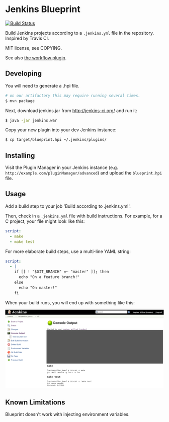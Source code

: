 # Jenkins Blueprint
[![Build Status](https://travis-ci.org/manahl/jenkins-blueprint-plugin.svg?branch=master)](https://travis-ci.org/manahl/jenkins-blueprint-plugin)

Build Jenkins projects according to a `.jenkins.yml` file in the
repository. Inspired by Travis CI.

MIT license, see COPYING.

See also
[the workflow plugin](https://github.com/jenkinsci/workflow-plugin).

## Developing

You will need to generate a .hpi file.

```bash
# on our artifactory this may require running several times.
$ mvn package
```

Next, download jenkins.jar from http://jenkins-ci.org/ and run it:

```bash
$ java -jar jenkins.war
```

Copy your new plugin into your dev Jenkins instance:

```bash
$ cp target/blueprint.hpi ~/.jenkins/plugins/
```

## Installing

Visit the Plugin Manager in your Jenkins instance
(e.g. `http://example.com/pluginManager/advanced`) and upload the
`blueprint.hpi` file.

## Usage

Add a build step to your job 'Build according to .jenkins.yml'.

Then, check in a `.jenkins.yml` file with build instructions. For
example, for a C project, your file might look like this:

```yaml
script:
  - make
  - make test
```

For more elaborate build steps, use a multi-line YAML string:

```yaml
script:
  - |
    if [[ ! "$GIT_BRANCH" =~ "master" ]]; then
      echo "On a feature branch!"
    else
      echo "On master!"
    fi
```

When your build runs, you will end up with something like this:

![screenshot](screenshot.png)

## Known Limitations

Blueprint doesn't work with injecting environment variables.
